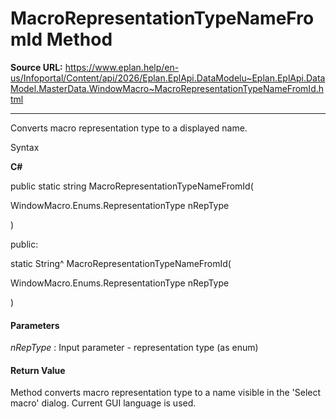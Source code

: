 # MacroRepresentationTypeNameFromId Method

**Source URL:** https://www.eplan.help/en-us/Infoportal/Content/api/2026/Eplan.EplApi.DataModelu~Eplan.EplApi.DataModel.MasterData.WindowMacro~MacroRepresentationTypeNameFromId.html

---

Converts macro representation type to a displayed name.

Syntax

**C#**



public static string MacroRepresentationTypeNameFromId( 

   WindowMacro.Enums.RepresentationType nRepType

)

public:

static String^ MacroRepresentationTypeNameFromId( 

   WindowMacro.Enums.RepresentationType nRepType

)


#### Parameters

*nRepType*
:   Input parameter - representation type (as enum)

#### Return Value

Method converts macro representation type to a name visible in the 'Select macro' dialog. Current GUI language is used.
